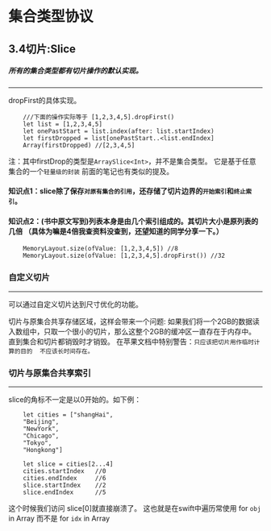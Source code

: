 # 集合类型协议

##  3.4切片:Slice

##### 所有的集合类型都有切片操作的默认实现。
---
dropFirst的具体实现。

        ///下面的操作实际等于 [1,2,3,4,5].dropFirst()
        let list = [1,2,3,4,5]
        let onePastStart = list.index(after: list.startIndex)
        let firstDropped = list[onePastStart..<list.endIndex]
        Array(firstDropped) //[2,3,4,5]

注：其中firstDrop的类型是```ArraySlice<Int>```，并不是集合类型。 它是基于任意集合的一个```轻量级的封装```  前面的笔记也有类似的提及。



#### 知识点1：slice除了保存```对原有集合的引用```，还存储了切片边界的```开始索引```和```终止索引```。


#### 知识点2：(书中原文写到)列表本身是由几个索引组成的。其切片大小是原列表的几倍 （具体为嘛是4倍我查资料没查到，还望知道的同学分享一下。） 
        MemoryLayout.size(ofValue: [1,2,3,4,5]) //8
        MemoryLayout.size(ofValue: [1,2,3,4,5].dropFirst()) //32


### 自定义切片
---
可以通过自定义切片达到尺寸优化的功能。

切片与原集合共享存储区域，这样会带来一个问题:
如果我们将一个2GB的数据读入数组中，只取一个很小的切片，那么这整个2GB的缓冲区一直存在于内存中。直到集合和切片都销毁时才销毁。
在苹果文档中特别警告：```只应该把切片用作临时计算的目的  不应该长时间存在。```



### 切片与原集合共享索引
---

slice的角标不一定是以0开始的。如下例：

        let cities = ["shangHai",
        "Beijing",
        "NewYork",
        "Chicago",
        "Tokyo",
        "Hongkong"]
        
        let slice = cities[2...4]
        cities.startIndex   //0
        cities.endIndex     //6
        slice.startIndex    //2
        slice.endIndex      //5

这个时候我们访问 slice[0]就直接崩溃了。
这也就是在swift中遍历常使用 for ```obj``` in Array  而不是 for ```idx``` in Array

